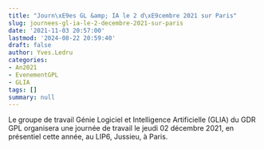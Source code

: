 ```yaml
---
title: "Journ\xE9es GL &amp; IA le 2 d\xE9cembre 2021 sur Paris"
slug: journees-gl-ia-le-2-decembre-2021-sur-paris
date: '2021-11-03 20:57:00'
lastmod: '2024-08-22 20:59:40'
draft: false
author: Yves.Ledru
categories:
- An2021
- EvenementGPL
- GLIA
tags: []
summary: null
---
```


Le groupe de travail Génie Logiciel et Intelligence Artificielle (GLIA) du GDR GPL organisera une journée de travail le jeudi 02 décembre 2021, en présentiel cette année, au LIP6, Jussieu, à Paris.
